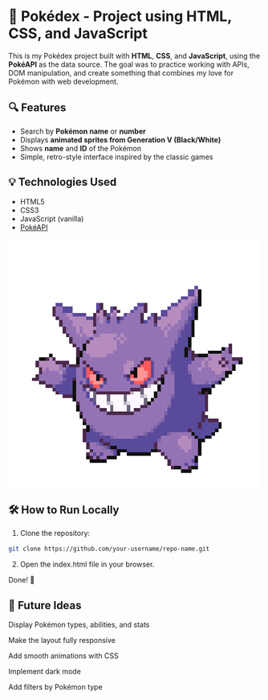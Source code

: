 # 🧢 Pokédex - Project using HTML, CSS, and JavaScript

This is my Pokédex project built with **HTML**, **CSS**, and **JavaScript**, using the **PokéAPI** as the data source. The goal was to practice working with APIs, DOM manipulation, and create something that combines my love for Pokémon with web development.

## 🔍 Features

- Search by **Pokémon name** or **number**
- Displays **animated sprites from Generation V (Black/White)**
- Shows **name** and **ID** of the Pokémon
- Simple, retro-style interface inspired by the classic games

## 💡 Technologies Used

- HTML5  
- CSS3  
- JavaScript (vanilla)  
- [PokéAPI](https://pokeapi.co/)

![pokedex screenshot](./imagens/6636d37ba22a391c6353b1436a81f656.gif)

## 🛠 How to Run Locally

1. Clone the repository:
```bash
git clone https://github.com/your-username/repo-name.git
```
2. Open the index.html file in your browser.

Done! 🎉

## 🚀 Future Ideas
Display Pokémon types, abilities, and stats

Make the layout fully responsive

Add smooth animations with CSS

Implement dark mode

Add filters by Pokémon type


 
